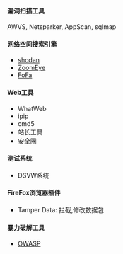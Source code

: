 #### 漏洞扫描工具
AWVS, Netsparker, AppScan, sqlmap


#### 网络空间搜索引擎
* [shodan](https://www.shodan.io/)
* [ZoomEye](https://www.zoomeye.org/)
* [FoFa](https://fofa.so/)

#### Web工具
* WhatWeb
* ipip
* cmd5
* 站长工具
* 安全圈

#### 测试系统
* DSVW系统

#### FireFox浏览器插件
* Tamper Data: 拦截,修改数据包

#### 暴力破解工具
* [OWASP](https://www.owasp.org/index.php/Main_Page)